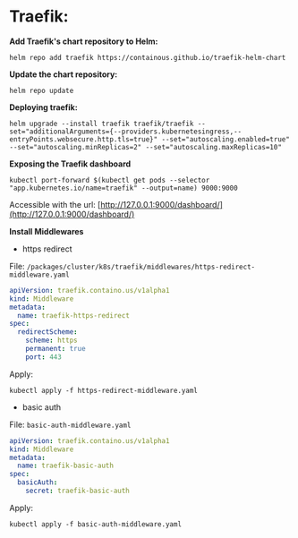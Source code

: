 # Traefik:

**Add Traefik's chart repository to Helm:**

```none
helm repo add traefik https://containous.github.io/traefik-helm-chart
```

**Update the chart repository:**

```none
helm repo update
```

**Deploying traefik:**

```none
helm upgrade --install traefik traefik/traefik --set="additionalArguments={--providers.kubernetesingress,--entryPoints.websecure.http.tls=true}" --set="autoscaling.enabled=true" --set="autoscaling.minReplicas=2" --set="autoscaling.maxReplicas=10"
```

**Exposing the Traefik dashboard**

```none
kubectl port-forward $(kubectl get pods --selector "app.kubernetes.io/name=traefik" --output=name) 9000:9000
```

Accessible with the url: [http://127.0.0.1:9000/dashboard/](http://127.0.0.1:9000/dashboard/)

**Install Middlewares**

- https redirect

File: `/packages/cluster/k8s/traefik/middlewares/https-redirect-middleware.yaml`

```yaml
apiVersion: traefik.containo.us/v1alpha1
kind: Middleware
metadata:
  name: traefik-https-redirect
spec:
  redirectScheme:
    scheme: https
    permanent: true
    port: 443
```

Apply:

```none
kubectl apply -f https-redirect-middleware.yaml
```

- basic auth

File: `basic-auth-middleware.yaml`

```yaml
apiVersion: traefik.containo.us/v1alpha1
kind: Middleware
metadata:
  name: traefik-basic-auth
spec:
  basicAuth:
    secret: traefik-basic-auth
```

Apply:

```none
kubectl apply -f basic-auth-middleware.yaml
```
